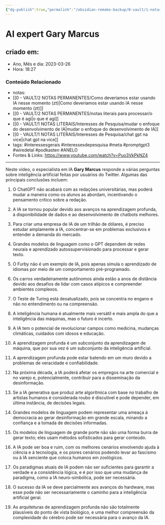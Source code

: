 ```yaml
---
{"dg-publish":true,"permalink":"/obsidian-remake-backup/0-vault/1-notas-literais/anelo/ai-expert-gary-marcus/","tags":["interessesgerais","interessesdepesquisa","meta","promptgpt3","wiredetal","podkasten","ANELO"],"dgHomeLink":true,"dgShowLocalGraph":true,"dgShowFileTree":true,"dgEnableSearch":true,"noteIcon":""}
---
```


# AI expert Gary Marcus

## criado em: 
-  Ano, Mês e dia: 2023-03-26
- Hora: 18:27

### Conteúdo Relacionado
- notas: 
- [[0 - VAULT/2 NOTAS PERMANENTES/Como deveríamos estar usando IA nesse momento (zt)\|Como deveríamos estar usando IA nesse momento (zt)]]
- [[0 - VAULT/2 NOTAS PERMANENTES/notas literais para processar/o que é agi\|o que é agi]]
- [[0 - VAULT/1 NOTAS LITERAIS/Interesses de Pesquisa/mudar o enfoque do desenvolvimento de IA\|mudar o enfoque do desenvolvimento de IA]]
- [[0 - VAULT/1 NOTAS LITERAIS/Interesses de Pesquisa/chat gpt na vice\|chat gpt na vice]]
- tags: #interessesgerais #interessesdepesquisa #meta #promptgpt3 #wiredetal #podkasten #ANELO 
- Fontes & Links: https://www.youtube.com/watch?v=Puo3VkPkNZ4
---

Neste vídeo, o especialista em IA **Gary Marcus** responde a várias perguntas sobre inteligência artificial feitas por usuários do Twitter. Algumas das principais conclusões incluem:

1.  O ChatGPT não acabará com as redações universitárias, mas poderá mudar a maneira como os alunos as abordam, incentivando o pensamento crítico sobre a redação.
2.  A IA se tornou popular devido aos avanços na aprendizagem profunda, à disponibilidade de dados e ao desenvolvimento de chatbots melhores.
3.  Para criar uma empresa de IA de um trilhão de dólares, é preciso estudar amplamente a IA, concentrar-se em problemas exclusivos e entender a demanda do mercado.
4.  Grandes modelos de linguagem como o GPT dependem de redes neurais e aprendizado autossupervisionado para processar e gerar texto.
5.  O Furby não é um exemplo de IA, pois apenas simula o aprendizado de idiomas por meio de um comportamento pré-programado.
6.  Os carros verdadeiramente autônomos ainda estão a anos de distância devido aos desafios de lidar com casos atípicos e compreender ambientes complexos.
7.  O Teste de Turing está desatualizado, pois se concentra no engano e não no entendimento ou na compreensão.
8.  A inteligência humana é atualmente mais versátil e mais ampla do que a inteligência das máquinas, mas o futuro é incerto.
9.  A IA tem o potencial de revolucionar campos como medicina, mudanças climáticas, cuidados com idosos e educação.
10.  A aprendizagem profunda é um subconjunto da aprendizagem de máquina, que por sua vez é um subconjunto da inteligência artificial.
11.  A aprendizagem profunda pode estar batendo em um muro devido a problemas de veracidade e confiabilidade.
12.  Na próxima década, a IA poderá afetar os empregos na arte comercial e no varejo e, potencialmente, contribuir para a disseminação da desinformação.

1.  Se a IA generativa que produz arte algorítmica com base no trabalho de artistas humanos é considerada roubo é discutível e pode depender, em última instância, de decisões legais.
2.  Grandes modelos de linguagem podem representar uma ameaça à democracia ao gerar desinformação em grande escala, minando a confiança e a tomada de decisões informadas.
3.  Os modelos de linguagem de grande porte não são uma forma burra de gerar texto; eles usam métodos sofisticados para gerar conteúdo.
4.  A IA pode ser boa e ruim, com os melhores cenários envolvendo ajuda à ciência e à tecnologia, e os piores cenários podendo levar ao fascismo ou à IA senciente que coloca humanos em zoológicos.
5.  Os paradigmas atuais de IA podem não ser suficientes para garantir a verdade e a consistência lógica, e é por isso que uma mudança de paradigma, como a IA neuro-simbólica, pode ser necessária.
6.  O sucesso da IA se deve parcialmente aos avanços do hardware, mas esse pode não ser necessariamente o caminho para a inteligência artificial geral.
7.  As arquiteturas de aprendizagem profunda não são totalmente plausíveis do ponto de vista biológico, e uma melhor compreensão da complexidade do cérebro pode ser necessária para o avanço da IA.